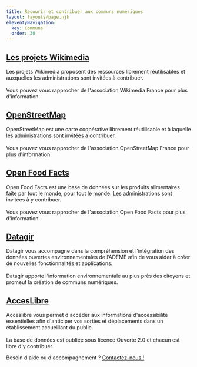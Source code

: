 ```yaml
---
title: Recourir et contribuer aux communs numériques
layout: layouts/page.njk
eleventyNavigation:
  key: Communs
  order: 30
---
```


<div class="fr-grid-row fr-grid-row--gutters">
  <div class="fr-col-12 fr-col-md-4">
    <div class="fr-card fr-enlarge-link">
      <div class="fr-card__body">
	<h2 class="fr-card__title">
	  <a target="_new" href="https://www.wikimedia.fr" class="fr-card__link">Les projets Wikimedia</a>
	</h2>
	<p class="fr-card__desc">
	  Les projets Wikimedia proposent des ressources librement réutilisables et auxquelles les administrations sont invitées à contribuer.<br><br>Vous pouvez vous rapprocher de l'association Wikimedia France pour plus d'information.
	</p>
      </div>
    </div>
  </div>

  <div class="fr-col-12 fr-col-md-4">
    <div class="fr-card fr-enlarge-link">
      <div class="fr-card__body">
	<h2 class="fr-card__title">
	  <a target="_new" href="https://www.openstreetmap.fr" class="fr-card__link">OpenStreetMap</a>
	</h2>
	<p class="fr-card__desc">
	  OpenStreetMap est une carte coopérative librement réutilisable et à laquelle les administrations sont invitées à contribuer.<br><br>Vous pouvez vous rapprocher de l'association OpenStreetMap France pour plus d'information.
	</p>
      </div>
    </div>
  </div>

  <div class="fr-col-12 fr-col-md-4">
    <div class="fr-card fr-enlarge-link">
      <div class="fr-card__body">
	<h2 class="fr-card__title">
	  <a target="_new" href="https://fr.openfoodfacts.org" class="fr-card__link">Open Food Facts</a>
	</h2>
	<p class="fr-card__desc">
	  Open Food Facts est une base de données sur les produits alimentaires faite par tout le monde, pour tout le monde.  Les administrations sont invitées à y contribuer.<br><br>Vous pouvez vous rapprocher de l'association Open Food Facts pour plus d'information.
	</p>
      </div>
    </div>
  </div>
</div>

<div class="fr-grid-row fr-grid-row--gutters">
  <div class="fr-col-12 fr-col-md-6">
    <div class="fr-card fr-card--horizontal fr-enlarge-link">
      <div class="fr-card__body">
	<h2 class="fr-card__title">
	  <a target="_new" href="https://datagir.ademe.fr" class="fr-card__link">Datagir</a>
	</h2>
	<p class="fr-card__desc">
	  Datagir vous accompagne dans la compréhension et l’intégration des données ouvertes environnementales de l’ADEME afin de vous aider à créer de nouvelles fonctionnalités et applications.<br><br>Datagir apporte l’information environnementale au plus près des citoyens et promeut la création de communs numériques.
	</p>
      </div>
      <!-- <div class="fr-card__img">
           <img class="fr-responsive-img" src="/img/datagir.jpg" alt="">
	   </div> -->
    </div>
  </div>
  
  <div class="fr-col-12 fr-col-md-6">
    <div class="fr-card fr-card--horizontal fr-enlarge-link">
      <div class="fr-card__body">
	<h2 class="fr-card__title">
	  <a target="_new" href="https://acceslibre.beta.gouv.fr" class="fr-card__link">AccesLibre</a>
	</h2>
	<p class="fr-card__desc">
	  Acceslibre vous permet d'accéder aux informations d'accessibilité essentielles afin d'anticiper vos sorties et déplacements dans un établissement accueillant du public.<br><br>La base de données est publiée sous licence Ouverte 2.0 et chacun est libre d'y contribuer.
	</p>
      </div>
      <!-- <div class="fr-card__img">
           <img class="fr-responsive-img" src="/img/acceslibre.jpg" alt="">
	   </div> -->
    </div>
  </div>

</div>

<div class="fr-highlight">
  <p>Besoin d'aide ou d'accompagnement ?  <a href="mailto:logiciels-libres@data.gouv.fr">Contactez-nous !</a></p>
</div>

